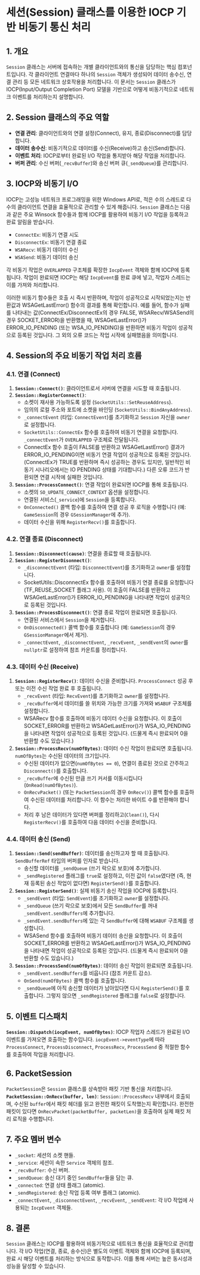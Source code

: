 # 세션(Session) 클래스를 이용한 IOCP 기반 비동기 통신 처리

## 1. 개요

`Session` 클래스는 서버에 접속하는 개별 클라이언트와의 통신을 담당하는 핵심 컴포넌트입니다. 각 클라이언트 연결마다 하나의 `Session` 객체가 생성되어 데이터 송수신, 연결 관리 등 모든 네트워크 상호작용을 처리합니다. 이 문서는 `Session` 클래스가 IOCP(Input/Output Completion Port) 모델을 기반으로 어떻게 비동기적으로 네트워크 이벤트를 처리하는지 설명합니다.

## 2. Session 클래스의 주요 역할

-   **연결 관리**: 클라이언트와의 연결 설정(Connect), 유지, 종료(Disconnect)를 담당합니다.
-   **데이터 송수신**: 비동기적으로 데이터를 수신(Receive)하고 송신(Send)합니다.
-   **이벤트 처리**: IOCP로부터 완료된 I/O 작업을 통지받아 해당 작업을 처리합니다.
-   **버퍼 관리**: 수신 버퍼(`_recvBuffer`)와 송신 버퍼 큐(`_sendQueue`)를 관리합니다.

## 3. IOCP와 비동기 I/O

IOCP는 고성능 네트워크 프로그래밍을 위한 Windows API로, 적은 수의 스레드로 다수의 클라이언트 연결을 효율적으로 관리할 수 있게 해줍니다. `Session` 클래스는 다음과 같은 주요 Winsock 함수들과 함께 IOCP를 활용하여 비동기 I/O 작업을 등록하고 완료 알림을 받습니다.

-   `ConnectEx`: 비동기 연결 시도
-   `DisconnectEx`: 비동기 연결 종료
-   `WSARecv`: 비동기 데이터 수신
-   `WSASend`: 비동기 데이터 송신

각 비동기 작업은 `OVERLAPPED` 구조체를 확장한 `IocpEvent` 객체와 함께 IOCP에 등록됩니다. 작업이 완료되면 IOCP는 해당 `IocpEvent`를 완료 큐에 넣고, 작업자 스레드는 이를 가져와 처리합니다.

이러한 비동기 함수들은 호출 시 즉시 반환하며, 작업이 성공적으로 시작되었는지는 반환값과 WSAGetLastError() 함수의 결과를 통해 확인합니다. 예를 들어, 함수가 실패를 나타내는 값(ConnectEx/DisconnectEx의 경우 FALSE, WSARecv/WSASend의 경우 SOCKET_ERROR)을 반환했을 때, WSAGetLastError()가 ERROR_IO_PENDING (또는 WSA_IO_PENDING)을 반환하면 비동기 작업이 성공적으로 등록된 것입니다. 그 외의 오류 코드는 작업 시작에 실패했음을 의미합니다.

## 4. Session의 주요 비동기 작업 처리 흐름

### 4.1. 연결 (Connect)

1.  **`Session::Connect()`**: 클라이언트로서 서버에 연결을 시도할 때 호출됩니다.
2.  **`Session::RegisterConnect()`**:
    *   소켓이 재사용 가능하도록 설정 (`SocketUtils::SetReuseAddress`).
    *   임의의 로컬 주소와 포트에 소켓을 바인딩 (`SocketUtils::BindAnyAddress`).
    *   `_connectEvent` (타입: `ConnectEvent`)를 초기화하고 `Session` 자신을 `owner`로 설정합니다.
    *   `SocketUtils::ConnectEx` 함수를 호출하여 비동기 연결을 요청합니다. `_connectEvent`가 `OVERLAPPED` 구조체로 전달됩니다.
    *   ConnectEx 함수 호출이 FALSE를 반환하고 WSAGetLastError() 결과가 ERROR_IO_PENDING이면 비동기 연결 작업이 성공적으로 등록된 것입니다. (ConnectEx가 TRUE를 반환하며 즉시 성공하는 경우도 있지만, 일반적인 비동기 시나리오에서는 IO PENDING 상태를 기대합니다.) 다른 오류 코드가 반환되면 연결 시작에 실패한 것입니다.
3.  **`Session::ProcessConnect()`**: 연결 작업이 완료되면 IOCP를 통해 호출됩니다.
    *   소켓의 `SO_UPDATE_CONNECT_CONTEXT` 옵션을 설정합니다.
    *   연결된 서비스(`_service`)에 `Session`을 등록합니다.
    *   `OnConnected()` 콜백 함수를 호출하여 연결 성공 후 로직을 수행합니다 (예: `GameSession`의 경우 `GSessionManager`에 추가).
    *   데이터 수신을 위해 `RegisterRecv()`를 호출합니다.

### 4.2. 연결 종료 (Disconnect)

1.  **`Session::Disconnect(cause)`**: 연결을 종료할 때 호출됩니다.
2.  **`Session::RegisterDisonnect()`**:
    *   `_disconnectEvent` (타입: `DisconnectEvent`)를 초기화하고 `owner`를 설정합니다.
    *   SocketUtils::DisconnectEx 함수를 호출하여 비동기 연결 종료를 요청합니다 (TF_REUSE_SOCKET 플래그 사용). 이 호출이 FALSE를 반환하고 WSAGetLastError()가 ERROR_IO_PENDING을 나타내면 작업이 성공적으로 등록된 것입니다.
3.  **`Session::ProcessDisconnect()`**: 연결 종료 작업이 완료되면 호출됩니다.
    *   연결된 서비스에서 `Session`을 제거합니다.
    *   `OnDisconnected()` 콜백 함수를 호출합니다 (예: `GameSession`의 경우 `GSessionManager`에서 제거).
    *   `_connectEvent`, `_disconnectEvent`, `_recvEvent`, `_sendEvent`의 `owner`를 `nullptr`로 설정하여 참조 카운트를 정리합니다.

### 4.3. 데이터 수신 (Receive)

1.  **`Session::RegisterRecv()`**: 데이터 수신을 준비합니다. `ProcessConnect` 성공 후 또는 이전 수신 작업 완료 후 호출됩니다.
    *   `_recvEvent` (타입: `RecvEvent`)를 초기화하고 `owner`를 설정합니다.
    *   `_recvBuffer`에서 데이터를 쓸 위치와 가능한 크기를 가져와 `WSABUF` 구조체를 설정합니다.
    *   WSARecv 함수를 호출하여 비동기 데이터 수신을 요청합니다. 이 호출이 SOCKET_ERROR를 반환하고 WSAGetLastError()가 WSA_IO_PENDING을 나타내면 작업이 성공적으로 등록된 것입니다. (드물게 즉시 완료되어 0을 반환할 수도 있습니다.)
2.  **`Session::ProcessRecv(numOfBytes)`**: 데이터 수신 작업이 완료되면 호출됩니다. `numOfBytes`는 수신된 데이터의 크기입니다.
    *   수신된 데이터가 없으면(`numOfBytes == 0`), 연결이 종료된 것으로 간주하고 `Disconnect()`를 호출합니다.
    *   `_recvBuffer`에 수신된 만큼 쓰기 커서를 이동시킵니다 (`OnRead(numOfBytes)`).
    *   `OnRecvPacket()` (또는 `PacketSession`의 경우 `OnRecv()`) 콜백 함수를 호출하여 수신된 데이터를 처리합니다. 이 함수는 처리한 바이트 수를 반환해야 합니다.
    *   처리 후 남은 데이터가 있다면 버퍼를 정리하고(`Clean()`), 다시 `RegisterRecv()`를 호출하여 다음 데이터 수신을 준비합니다.

### 4.4. 데이터 송신 (Send)

1.  **`Session::Send(sendBuffer)`**: 데이터를 송신하고자 할 때 호출됩니다. `SendBufferRef` 타입의 버퍼를 인자로 받습니다.
    *   송신할 데이터를 `_sendQueue` (쓰기 락으로 보호)에 추가합니다.
    *   `_sendRegistered` 플래그를 `true`로 설정하고, 이전 값이 `false`였다면 (즉, 현재 등록된 송신 작업이 없다면) `RegisterSend()`를 호출합니다.
2.  **`Session::RegisterSend()`**: 실제 비동기 송신 작업을 IOCP에 등록합니다.
    *   `_sendEvent` (타입: `SendEvent`)를 초기화하고 `owner`를 설정합니다.
    *   `_sendQueue` (쓰기 락으로 보호)에서 모든 `SendBuffer`를 꺼내 `_sendEvent.sendBuffers`에 추가합니다.
    *   `_sendEvent.sendBuffers`에 있는 각 `SendBuffer`에 대해 `WSABUF` 구조체를 생성합니다.
    *   WSASend 함수를 호출하여 비동기 데이터 송신을 요청합니다. 이 호출이 SOCKET_ERROR를 반환하고 WSAGetLastError()가 WSA_IO_PENDING을 나타내면 작업이 성공적으로 등록된 것입니다. (드물게 즉시 완료되어 0을 반환할 수도 있습니다.)
3.  **`Session::ProcessSend(numOfBytes)`**: 데이터 송신 작업이 완료되면 호출됩니다.
    *   `_sendEvent.sendBuffers`를 비웁니다 (참조 카운트 감소).
    *   `OnSend(numOfBytes)` 콜백 함수를 호출합니다.
    *   `_sendQueue`에 아직 송신할 데이터가 남아있다면 다시 `RegisterSend()`를 호출합니다. 그렇지 않으면 `_sendRegistered` 플래그를 `false`로 설정합니다.

## 5. 이벤트 디스패치

**`Session::Dispatch(iocpEvent, numOfBytes)`**: IOCP 작업자 스레드가 완료된 I/O 이벤트를 가져오면 호출하는 함수입니다.
`iocpEvent->eventType`에 따라 `ProcessConnect`, `ProcessDisconnect`, `ProcessRecv`, `ProcessSend` 중 적절한 함수를 호출하여 작업을 처리합니다.

## 6. PacketSession

`PacketSession`은 `Session` 클래스를 상속받아 패킷 기반 통신을 처리합니다.
**`PacketSession::OnRecv(buffer, len)`**: `Session::ProcessRecv` 내부에서 호출되며, 수신된 `buffer`에서 패킷 헤더를 읽고 완전한 패킷이 도착했는지 확인합니다. 완전한 패킷이 있다면 `OnRecvPacket(packetBuffer, packetLen)`을 호출하여 실제 패킷 처리 로직을 수행합니다.

## 7. 주요 멤버 변수

-   `_socket`: 세션의 소켓 핸들.
-   `_service`: 세션이 속한 `Service` 객체의 참조.
-   `_recvBuffer`: 수신 버퍼.
-   `_sendQueue`: 송신 대기 중인 `SendBuffer`들을 담는 큐.
-   `_connected`: 연결 상태 플래그 (atomic).
-   `_sendRegistered`: 송신 작업 등록 여부 플래그 (atomic).
-   `_connectEvent`, `_disconnectEvent`, `_recvEvent`, `_sendEvent`: 각 I/O 작업에 사용되는 `IocpEvent` 객체들.

## 8. 결론

`Session` 클래스는 IOCP를 활용하여 비동기적으로 네트워크 통신을 효율적으로 관리합니다. 각 I/O 작업(연결, 종료, 송수신)은 별도의 이벤트 객체와 함께 IOCP에 등록되며, 완료 시 해당 이벤트를 처리하는 방식으로 동작합니다. 이를 통해 서버는 높은 동시성과 성능을 달성할 수 있습니다.
